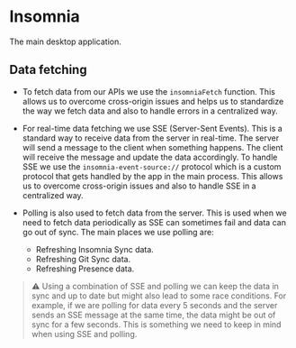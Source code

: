 # Insomnia

The main desktop application.

## Data fetching

- To fetch data from our APIs we use the `insomniaFetch` function. This allows us to overcome cross-origin issues and helps us to standardize the way we fetch data and also to handle errors in a centralized way.

- For real-time data fetching we use SSE (Server-Sent Events). This is a standard way to receive data from the server in real-time. The server will send a message to the client when something happens. The client will receive the message and update the data accordingly. To handle SSE we use the `insomnia-event-source://` protocol which is a custom protocol that gets handled by the app in the main process. This allows us to overcome cross-origin issues and also to handle SSE in a centralized way.

- Polling is also used to fetch data from the server. This is used when we need to fetch data periodically as SSE can sometimes fail and data can go out of sync.
The main places we use polling are:
  - Refreshing Insomnia Sync data.
  - Refreshing Git Sync data.
  - Refreshing Presence data.

> ⚠️ Using a combination of SSE and polling we can keep the data in sync and up to date but might also lead to some race conditions. For example, if we are polling for data every 5 seconds and the server sends an SSE message at the same time, the data might be out of sync for a few seconds. This is something we need to keep in mind when using SSE and polling.
